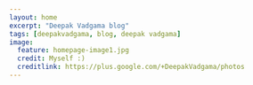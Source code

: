 ```yaml
---
layout: home
excerpt: "Deepak Vadgama blog"
tags: [deepakvadgama, blog, deepak vadgama]
image:
  feature: homepage-image1.jpg
  credit: Myself :)
  creditlink: https://plus.google.com/+DeepakVadgama/photos
---
```

